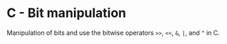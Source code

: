 # C - Bit manipulation

Manipulation of bits and use the bitwise operators `>>`, `<<`, `&`, `|`, and `^` in C.
